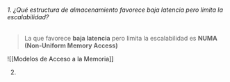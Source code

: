 
###### 1. ¿Qué estructura de almacenamiento favorece baja latencia pero limita la escalabilidad?

> La que favorece **baja latencia** pero limita la escalabilidad es **NUMA (Non-Uniform Memory Access)**

![[Modelos de Acceso a la Memoria]]

2. 